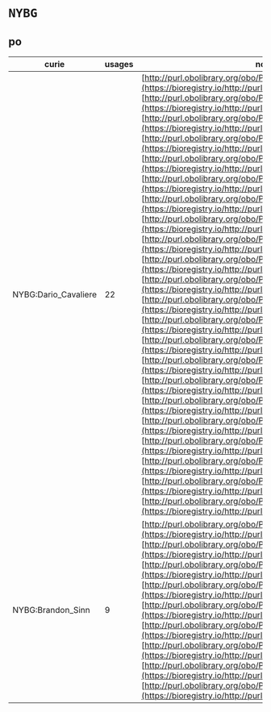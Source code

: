 # `NYBG`

## po

| curie                |   usages | nodes                                                                                                                                                                                                                                                                                                                                                                                                                                                                                                                                                                                                                                                                                                                                                                                                                                                                                                                                                                                                                                                                                                                                                                                                                                                                                                                                                                                                                                                                                                                                                                                                                                                                                                                                                                                                                                                                                                                                                                                                                                                                                                                                                                                                                                                                                                                                                                                                                                                                                                                                    |
|----------------------|----------|------------------------------------------------------------------------------------------------------------------------------------------------------------------------------------------------------------------------------------------------------------------------------------------------------------------------------------------------------------------------------------------------------------------------------------------------------------------------------------------------------------------------------------------------------------------------------------------------------------------------------------------------------------------------------------------------------------------------------------------------------------------------------------------------------------------------------------------------------------------------------------------------------------------------------------------------------------------------------------------------------------------------------------------------------------------------------------------------------------------------------------------------------------------------------------------------------------------------------------------------------------------------------------------------------------------------------------------------------------------------------------------------------------------------------------------------------------------------------------------------------------------------------------------------------------------------------------------------------------------------------------------------------------------------------------------------------------------------------------------------------------------------------------------------------------------------------------------------------------------------------------------------------------------------------------------------------------------------------------------------------------------------------------------------------------------------------------------------------------------------------------------------------------------------------------------------------------------------------------------------------------------------------------------------------------------------------------------------------------------------------------------------------------------------------------------------------------------------------------------------------------------------------------------|
| NYBG:Dario_Cavaliere |       22 | [http://purl.obolibrary.org/obo/PO:0009001](https://bioregistry.io/http://purl.obolibrary.org/obo/PO:0009001), [http://purl.obolibrary.org/obo/PO:0030091](https://bioregistry.io/http://purl.obolibrary.org/obo/PO:0030091), [http://purl.obolibrary.org/obo/PO:0030092](https://bioregistry.io/http://purl.obolibrary.org/obo/PO:0030092), [http://purl.obolibrary.org/obo/PO:0030093](https://bioregistry.io/http://purl.obolibrary.org/obo/PO:0030093), [http://purl.obolibrary.org/obo/PO:0030094](https://bioregistry.io/http://purl.obolibrary.org/obo/PO:0030094), [http://purl.obolibrary.org/obo/PO:0030095](https://bioregistry.io/http://purl.obolibrary.org/obo/PO:0030095), [http://purl.obolibrary.org/obo/PO:0030096](https://bioregistry.io/http://purl.obolibrary.org/obo/PO:0030096), [http://purl.obolibrary.org/obo/PO:0030097](https://bioregistry.io/http://purl.obolibrary.org/obo/PO:0030097), [http://purl.obolibrary.org/obo/PO:0030098](https://bioregistry.io/http://purl.obolibrary.org/obo/PO:0030098), [http://purl.obolibrary.org/obo/PO:0030099](https://bioregistry.io/http://purl.obolibrary.org/obo/PO:0030099), [http://purl.obolibrary.org/obo/PO:0030100](https://bioregistry.io/http://purl.obolibrary.org/obo/PO:0030100), [http://purl.obolibrary.org/obo/PO:0030101](https://bioregistry.io/http://purl.obolibrary.org/obo/PO:0030101), [http://purl.obolibrary.org/obo/PO:0030102](https://bioregistry.io/http://purl.obolibrary.org/obo/PO:0030102), [http://purl.obolibrary.org/obo/PO:0030103](https://bioregistry.io/http://purl.obolibrary.org/obo/PO:0030103), [http://purl.obolibrary.org/obo/PO:0030104](https://bioregistry.io/http://purl.obolibrary.org/obo/PO:0030104), [http://purl.obolibrary.org/obo/PO:0030105](https://bioregistry.io/http://purl.obolibrary.org/obo/PO:0030105), [http://purl.obolibrary.org/obo/PO:0030106](https://bioregistry.io/http://purl.obolibrary.org/obo/PO:0030106), [http://purl.obolibrary.org/obo/PO:0030107](https://bioregistry.io/http://purl.obolibrary.org/obo/PO:0030107), [http://purl.obolibrary.org/obo/PO:0030108](https://bioregistry.io/http://purl.obolibrary.org/obo/PO:0030108), [http://purl.obolibrary.org/obo/PO:0030109](https://bioregistry.io/http://purl.obolibrary.org/obo/PO:0030109), [http://purl.obolibrary.org/obo/PO:0030110](https://bioregistry.io/http://purl.obolibrary.org/obo/PO:0030110), [http://purl.obolibrary.org/obo/PO:0030111](https://bioregistry.io/http://purl.obolibrary.org/obo/PO:0030111) |
| NYBG:Brandon_Sinn    |        9 | [http://purl.obolibrary.org/obo/PO:0025112](https://bioregistry.io/http://purl.obolibrary.org/obo/PO:0025112), [http://purl.obolibrary.org/obo/PO:0025113](https://bioregistry.io/http://purl.obolibrary.org/obo/PO:0025113), [http://purl.obolibrary.org/obo/PO:0025114](https://bioregistry.io/http://purl.obolibrary.org/obo/PO:0025114), [http://purl.obolibrary.org/obo/PO:0025115](https://bioregistry.io/http://purl.obolibrary.org/obo/PO:0025115), [http://purl.obolibrary.org/obo/PO:0025116](https://bioregistry.io/http://purl.obolibrary.org/obo/PO:0025116), [http://purl.obolibrary.org/obo/PO:0025252](https://bioregistry.io/http://purl.obolibrary.org/obo/PO:0025252), [http://purl.obolibrary.org/obo/PO:0025253](https://bioregistry.io/http://purl.obolibrary.org/obo/PO:0025253), [http://purl.obolibrary.org/obo/PO:0025254](https://bioregistry.io/http://purl.obolibrary.org/obo/PO:0025254), [http://purl.obolibrary.org/obo/PO:0025255](https://bioregistry.io/http://purl.obolibrary.org/obo/PO:0025255)                                                                                                                                                                                                                                                                                                                                                                                                                                                                                                                                                                                                                                                                                                                                                                                                                                                                                                                                                                                                                                                                                                                                                                                                                                                                                                                                                                                                                                                                                                    |
